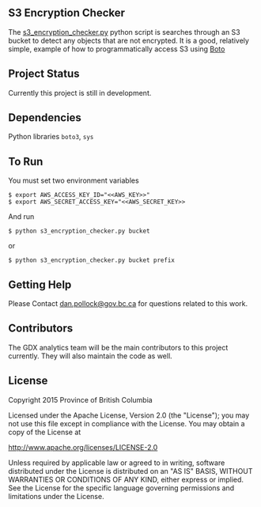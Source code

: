 ## S3 Encryption Checker

The [s3_encryption_checker.py](s3_encryption_checker.py) python script is searches through an S3 bucket to detect any objects that are not encrypted. It is a good, relatively simple, example of how to programmatically access S3 using [Boto](http://boto.cloudhackers.com/en/latest/)

## Project Status

Currently this project is still in development.

## Dependencies

Python libraries `boto3`, `sys`

## To Run

You must set two environment variables
```
$ export AWS_ACCESS_KEY_ID="<<AWS_KEY>>"
$ export AWS_SECRET_ACCESS_KEY="<<AWS_SECRET_KEY>>
```

And run
```
$ python s3_encryption_checker.py bucket
```
or
```
$ python s3_encryption_checker.py bucket prefix
```

## Getting Help

Please Contact dan.pollock@gov.bc.ca for questions related to this work. 

## Contributors

The GDX analytics team will be the main contributors to this project currently. They will also maintain the code as well. 


## License

Copyright 2015 Province of British Columbia

Licensed under the Apache License, Version 2.0 (the "License");
you may not use this file except in compliance with the License.
You may obtain a copy of the License at

   http://www.apache.org/licenses/LICENSE-2.0

Unless required by applicable law or agreed to in writing, software
distributed under the License is distributed on an "AS IS" BASIS,
WITHOUT WARRANTIES OR CONDITIONS OF ANY KIND, either express or implied.
See the License for the specific language governing permissions and limitations under the License.


